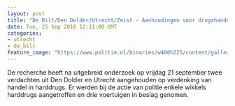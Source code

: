 ```yaml
---
layout: post
title: "De Bilt/Den Dolder/Utrecht/Zeist - Aanhoudingen voor drugshandel"
date: Tue, 25 Sep 2018 12:11:00 GMT
categories: 
- utrecht 
- de_bilt 
feature_image: "https://www.politie.nl/binaries/w400h225/content/gallery/politie/stock-afbeeldingen/algemeen/handboeien.jpg"
---
```


De recherche heeft na uitgebreid onderzoek op vrijdag 21 september twee verdachten uit Den Dolder en Utrecht aangehouden op verdenking van handel in harddrugs. Er werden bij de actie van politie enkele wikkels harddrugs aangetroffen en drie voertuigen in beslag genomen.
